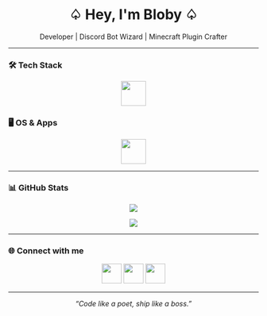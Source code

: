 <h1 align="center">♤ Hey, I'm Bloby ♤</h1>
<p align="center">Developer | Discord Bot Wizard | Minecraft Plugin Crafter</p>

---

### 🛠 Tech Stack
<p align="center">
  <img src="https://skillicons.dev/icons?i=js,nodejs,npm,discord,java" height="50" />
</p>

### 🖥 OS & Apps 
<p align="center">
  <img src="https://skillicons.dev/icons?i=windows,linux,discord,vscode" height="50" />
</p>

---

### 📊 GitHub Stats
<p align="center">
  <img src="https://github-readme-stats.vercel.app/api?username=bloby22&show_icons=true&theme=radical&count_private=true&hide_border=true" />
</p>

<p align="center">
  <img src="https://github-readme-stats.vercel.app/api/top-langs/?username=bloby22&layout=compact&theme=radical&hide_border=true" />
</p>

---

### 🌐 Connect with me
<p align="center">
  <a href="https://github.com/bloby22" target="_blank"><img src="https://skillicons.dev/icons?i=github" height="40" /></a>
  <a href="https://discord.com/users/1178258199590228078" target="_blank"><img src="https://skillicons.dev/icons?i=discord" height="40" /></a>
  <a href="mailto:michal@bloby.eu" target="_blank"><img src="https://skillicons.dev/icons?i=gmail" height="40" /></a>
</p>

---

<p align="center">
  <em>“Code like a poet, ship like a boss.”</em>
</p>